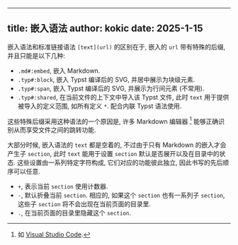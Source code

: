 
---
title: 嵌入语法
author: kokic
date: 2025-1-15
---

嵌入语法和标准链接语法 `[text](url)` 的区别在于, 嵌入的 `url` 带有特殊的后缀, 并且只能是以下几种: 

- `.md#:embed`, 嵌入 Markdown. 
- `.typ#:block`, 嵌入 Typst 编译后的 SVG, 并居中展示为块级元素. 
- `.typ#:span`, 嵌入 Typst 编译后的 SVG, 并展示为行间元素 (不常用). 
- `.typ#:shared`, 在当前文件的上下文中导入该 Typst 文件, 此时 `text` 用于提供被导入的定义范围, 如所有定义 `*`. 配合内联 Typst 语法使用. 

这些特殊后缀采用这种语法的一个原因是, 许多 Markdown 编辑器 [^markdown-editor] 能够正确识别从而享受文件之间的跳转功能. 

大部分时候, 嵌入语法的 `text` 都是空着的, 不过由于只有 Markdown 的嵌入才会产生子 `section`, 此时 `text` 能用于设置 `section` 默认是否展开以及在目录中的状态. 这些设置由一系列特定字符构成, 它们对应的功能彼此独立, 因此书写的先后顺序可以任意.

- `+`, 表示当前 `section` 使用计数器. 
- `-`, 默认折叠当前 `section`. 相应的, 如果这个 `section` 也有一系列子 `section`, 这些子 `section` 将不会出现在当前页面的目录里. 
- `.`, 在当前页面的目录里隐藏这个 `section`. 

[^markdown-editor]: 如 [Visual Studio Code](https://code.visualstudio.com). 
